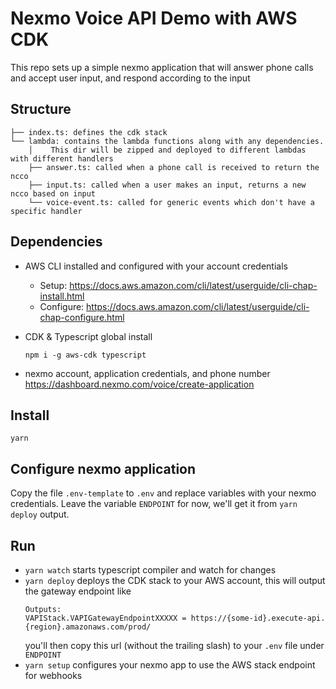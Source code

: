 # Nexmo Voice API Demo with AWS CDK

This repo sets up a simple nexmo application that will answer phone calls and accept user input, and respond according to the input

## Structure

```
├── index.ts: defines the cdk stack
└── lambda: contains the lambda functions along with any dependencies. 
    │    This dir will be zipped and deployed to different lambdas with different handlers
    ├── answer.ts: called when a phone call is received to return the ncco
    ├── input.ts: called when a user makes an input, returns a new ncco based on input
    └── voice-event.ts: called for generic events which don't have a specific handler
```

## Dependencies
* AWS CLI installed and configured with your account credentials
  
    * Setup: https://docs.aws.amazon.com/cli/latest/userguide/cli-chap-install.html
    * Configure: https://docs.aws.amazon.com/cli/latest/userguide/cli-chap-configure.html

* CDK & Typescript global install
  ```
  npm i -g aws-cdk typescript
  ```

* nexmo account, application credentials, and phone number 
https://dashboard.nexmo.com/voice/create-application

## Install
```
yarn
```

## Configure nexmo application
Copy the file `.env-template` to `.env` and replace variables with your nexmo credentials. Leave the variable `ENDPOINT` for now, we'll get it from `yarn deploy` output.

## Run
* `yarn watch` starts typescript compiler and watch for changes
* `yarn deploy` deploys the CDK stack to your AWS account, this will output the gateway endpoint like 
  ```
  Outputs:
  VAPIStack.VAPIGatewayEndpointXXXXX = https://{some-id}.execute-api.{region}.amazonaws.com/prod/
  ```
  you'll then copy this url (without the trailing slash) to your `.env` file under `ENDPOINT`
* `yarn setup` configures your nexmo app to use the AWS stack endpoint for webhooks
